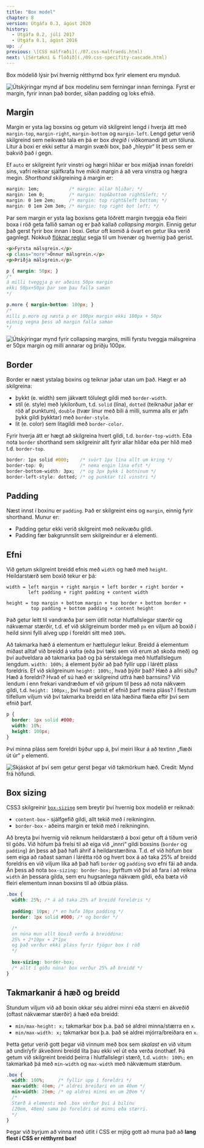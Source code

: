 ```yaml
---
title: "Box model"
chapter: 8
version: Útgáfa 0.3, ágúst 2020
history:
  - Útgáfa 0.2, júlí 2017
  - Útgáfa 0.1, ágúst 2016
up: ./
previous: \[CSS málfræði](./07.css-malfraedi.html)
next: \[Sértækni & flóðið](./09.css-specifity-cascade.html)
---
```


Box módelið lýsir því hvernig rétthyrnd box fyrir element eru mynduð.

![Útskýringar mynd af box modelinu sem ferningar innan ferninga. Fyrst er margin, fyrir innan það border, síðan padding og loks efnið.](img/boxmodel.png "Útskýringar mynd af box modelinu. Credit: Mynd frá Wikimedia: https://commons.wikimedia.org/wiki/File:Boxmodell-detail.png")

## Margin

Margin er ysta lag boxsins og getum við skilgreint lengd í hverja átt með `margin-top`, `margin-right`, `margin-bottom` og `margin-left`. Lengd getur verið skilgreind sem neikvæð tala en þá er box _dregið_ í viðkomandi átt um töluna. Litur á boxi er ekki settur á margin svæði box, það „hleypir“ lit þess sem er bakvið það í gegn.

Ef `auto` er skilgreint fyrir vinstri og hægri hliðar er box miðjað innan foreldri síns, vafri reiknar sjálfkrafa hve mikið margin á að vera vinstra og hægra megin. _Shorthand_ skilgreining á margin er:

```css
margin: 1em;           /* margin: allar hliðar; */
margin: 1em 0;         /* margin: top&bottom right&left; */
margin: 0 1em 2em;     /* margin: top right&left bottom; */
margin: 0 1em 2em 3em; /* margin: top right bot left; */
```

Þar sem margin er ysta lag boxisns geta lóðrétt margin tveggja eða fleiri boxa í röð geta fallið saman og er það kallað _collapsing margin_. Einnig getur það gerst fyrir box innan í boxi. Getur oft komið á óvart en getur líka verið gagnlegt. Nokkuð [flóknar reglur](http://www.w3.org/TR/CSS2/box.html#collapsing-margins) segja til um hvenær og hvernig það gerist.

```html
<p>Fyrsta málsgrein.</p>
<p class="more">Önnur málsgrein.</p>
<p>Þriðja málsgrein.</p>
```

```css
p { margin: 50px; }
/*
á milli tveggja p er aðeins 50px margin
ekki 50px+50px þar sem þau falla saman
*/

p.more { margin-bottom: 100px; }
/*
milli p.more og næsta p er 100px margin ekki 100px + 50px
einnig vegna þess að margin falla saman
*/
```

![Útskýringar mynd fyrir collapsing margins, milli fyrstu tveggja málsgreina er 50px margin og milli annarar og þriðju 100px.](img/collapsing-margin.png "Skjáskot af birtingu dæmis fyrir ofan. Credit: Mynd frá höfundi.")

## Border

Border er næst ystalag boxins og teiknar jaðar utan um það. Hægt er að skilgreina:

* þykkt (e. width) sem jákvætt tölulegt gildi með `border-width`.
* stíl (e. style) með lykilorðum, t.d. `solid` (lína), `dotted` (teiknaður jaðar er röð af punktum), `double` (tvær línur með bili á milli, summa alls er jafn þykk gildi þykktar) með `border-style`.
* lit (e. color) sem litagildi með `border-color`.

Fyrir hverja átt er hægt að skilgreina hvert gildi, t.d. `border-top-width`. Eða nota `border` shorthand sem skilgreinir allt fyrir allar hliðar eða per hlið með t.d. `border-top`.

```css
border: 1px solid #000;    /* svört 1px lína allt um kring */
border-top: 0;             /* nema engin lína efst */
border-bottom-width: 3px;  /* og 3px þykk í botninum */
border-left-style: dotted; /* og punktar til vinstri */
```

## Padding

Næst innst í boxinu er `padding`. Það er skilgreint eins og `margin`, einnig fyrir shorthand. Munur er:

* Padding getur ekki verið skilgreint með neikvæðu gildi.
* Padding fær bakgrunnslit sem skilgreindur er á elementi.

## Efni

Við getum skilgreint breidd efnis með `width` og hæð með `height`. Heildarstærð sem boxið tekur er þá:

```text
width = left margin + right margin + left border + right border +
        left padding + right padding + content width

height = top margin + bottom margin + top border + bottom border +
         top padding + bottom padding + content height
```

Það getur leitt til vandræða þar sem útlit notar hlutfallslegar stærðir og nákvæmar stærðir, t.d. ef við skilgreinum border með `px` en viljum að boxið í heild sinni fylli alveg upp í foreldri sitt með `100%`.

Að takmarka hæð á elementum er hættulegur leikur. Breidd á elementum miðast alltaf við breidd á vafra (eða því tæki sem við erum að skoða með) og því auðveldara að takmarka það og þá sérstaklega með hlutfallslegum lengdum. `width: 100%;` á element þýðir að það fyllir upp í lárétt pláss foreldris. Ef við skilgreinum `height: 100%;`, hvað þýðir það? Hæð á allri síðu? Hæð á foreldri? Hvað ef sú hæð er skilgreind útfrá hæð barnsins? Við lendum í enn frekari vandræðum ef við grípum til þess að nota nákvæm gildi, t.d. `height: 100px;`, því hvað gerist ef efnið þarf meira pláss? Í flestum tilfellum viljum við því takmarka breidd en láta hæðina flæða eftir því sem efnið þarf.

```css
p {
  border: 1px solid #000;
  width: 10%;
  height: 100px;
}
```

Því minna pláss sem foreldri býður upp á, því meiri líkur á að textinn „flæði út úr“ `p` elementi.

![](img/height.png "Skjáskot af því sem getur gerst þegar við takmörkum hæð. Credit: Mynd frá höfundi.")

## Box sizing

CSS3 skilgreinir [`box-sizing`](https://developer.mozilla.org/en-US/docs/Web/CSS/box-sizing) sem breytir því hvernig box modelið er reiknað:

* `content-box` - sjálfgefið gildi, allt tekið með í reikninginn.
* `border-box` - aðeins margin er tekið með í reikninginn.

Að breyta því hvernig við reiknum heildarstærð á boxi getur oft á tíðum verið til góðs. Við höfum þá frelsi til að eiga við „innri“ gildi boxsins (`border` og `padding`) án þess að það hafi áhrif á heildarstærðina. T.d. ef við höfum box sem eiga að raðast saman í lárétta röð og hvert box á að taka 25% af breidd foreldris en við viljum líka að það hafi `border` og `padding` svo efni fái að anda. Án þess að nota `box-sizing: border-box;` þyrftum við því að fara í að reikna `width` án þessara gilda, sem eru hugsanlega nákvæm gildi, eða bæta við fleiri elementum innan boxsins til að útbúa pláss.

```css
.box {
  width: 25%; /* á að taka 25% af breidd foreldris */
  
  padding: 10px; /* en hafa 10px padding */
  border: 1px solid #000; /* og border */

  /*
  en núna mun allt boxið verða á breiddina:
  25% + 2*10px + 2*1px
  og það verður ekki pláss fyrir fjögur box í röð
  */
  
  box-sizing: border-box;
  /* allt í góðu núna! box verður 25% að breidd */
}
```

## Takmarkanir á hæð og breidd

Stundum viljum við að boxin okkar séu aldrei minni eða stærri en ákveðið (oftast nákvæmar stærðir) á hæð eða breidd:

* `min/max-height: x;` takmarkar box þ.a. það sé aldrei minna/stærra en `x`.
* `min/max-width: x;` takmarkar box þ.a. það sé aldrei mjórra/breiðara en `x`.

Þetta getur verið gott þegar við vinnum með box sem _skalast_ en við vitum að undir/yfir ákveðinni breidd líta þau ekki vel út eða verða ónothæf. Þá getum við skilgreint breidd þeirra í hlutfallslegri stærð, t.d. `width: 100%;` en takmarkað þá með `min-width` og `max-width` með nákvæmum stærðum.

```css
.box {
  width: 100%;     /* fyllir upp í foreldri */
  max-width: 40em; /* aldrei breiðari en um 40em */
  min-width: 20em; /* og aldrei minni en um 20em */
  /*
  Stærð á elementi með .box verður því á bilinu
  [20em, 40em] sama þó foreldri sé minni eða stærri.
  */
}
```

Þegar við byrjum að vinna með útlit í CSS er mjög gott að muna það að **lang flest í CSS er rétthyrnt box!**
